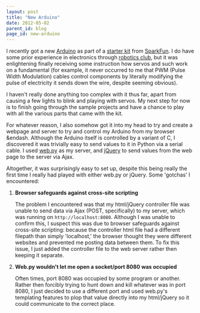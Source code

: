 ```yaml
---
layout: post
title: "New Arduino"
date: 2012-05-02
parent_id: blog
page_id: new-arduino
---
```


I recently got a new [Arduino](http://arduino.cc) as part of a [starter kit](http://www.sparkfun.com/products/11022) from [SparkFun](http://sparkfun.com).  I do have some prior experience in electronics through [robotics club](http://michael0x2a.com/portfolio/programming/robotics-2011-2012/), but it was enlightening finally receiving some instruction how servos and such work on a fundamental (for example, it never occurred to me that PWM (Pulse Width Modulation) cables control components by literally modifying the pulse of electricity it sends down the wire, despite seeming obvious).  

I haven't really done anything too complex with it thus far, apart from causing a few lights to blink and playing with servos.  My next step for now is to finish going through the sample projects and have a chance to play with all the various parts that came with the kit.

For whatever reason, I also somehow got it into my head to try and create a webpage and server to try and control my Arduino from my browser &endash.  Although the Arduino itself is controlled by a variant of C, I discovered it was trivially easy to send values to it in Python via a serial cable.  I used [web.py](http://webpy.org) as my server, and [jQuery](http://jquery.com) to send values from the web page to the server via Ajax.

Altogether, it was surprisingly easy to set up, despite this being really the first time I really had played with either web.py or jQuery.  Some 'gotchas' I encountered:

1.  **Browser safeguards against cross-site scripting**

    The problem I encountered was that my html/jQuery controller file was unable to send data via Ajax (POST, specifically) to my server, which was running on <code>http://localhost:8080</code>.  Although I was unable to confirm this, I suspect this was due to browser safeguards against cross-site scripting: because the controller html file had a different filepath than simply 'localhost,' the browser thought they were different websites and prevented me posting data between them.  To fix this issue, I just added the controller file to the web server rather then keeping it separate.

2.  **Web.py wouldn't let me open a socket/port 8080 was occupied**

    Often times, port 8080 was occupied by some program or another.  Rather then forcibly trying to hunt down and kill whatever was in port 8080, I just decided to use a different port and used web.py's templating features to plop that value directly into my html/jQuery so it could communicate to the correct place.

